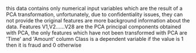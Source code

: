this data contains only numerical input variables which are the result of a PCA transformation, unfortunately, due to confidentiality issues, they can not provide the original features are more background information about the data.
Features V1,V2......V28 are the PCA principal components obtained with PCA,
the only features which have not been transformed with PCA are 'Time' and 'Amount'
column Class is a dependent variable
if the value is 1 then it is fraud and 0 otherwise
   

